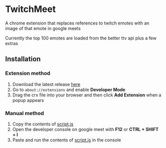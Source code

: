 # TwitchMeet

A chrome extension that replaces references to twitch emotes with an image of that emote in google meets

Currently the top 100 emotes are loaded from the better ttv api plus a few extras


## Installation 
### Extension method
1. Download the latest release [here](https://github.com/TomSteer1/TwitchMeet/releases/latest)
2. Go to `about://extensions` and enable **Developer Mode**
3. Drag the crx file into your browser and then click **Add Extension** when a popup appears
### Manual method
1. Copy the contents of [script.js](https://raw.githubusercontent.com/TomSteer1/TwitchMeet/master/script.js)
2. Open the developer console on google meet with **F12** or **CTRL + SHIFT + I**
3. Paste and run the contents of [script.js](https://raw.githubusercontent.com/TomSteer1/TwitchMeet/master/script.js) in the console

